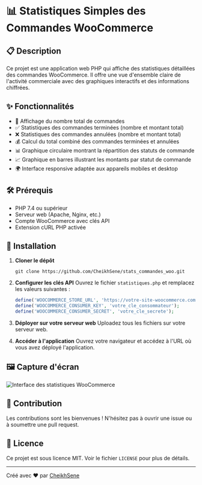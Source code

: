 # 📊 Statistiques Simples des Commandes WooCommerce 

## 📋 Description
Ce projet est une application web PHP qui affiche des statistiques détaillées des commandes WooCommerce. Il offre une vue d'ensemble claire de l'activité commerciale avec des graphiques interactifs et des informations chiffrées.

## ✨ Fonctionnalités

- 🛒 Affichage du nombre total de commandes
- ✅ Statistiques des commandes terminées (nombre et montant total)
- ❌ Statistiques des commandes annulées (nombre et montant total)
- 💰 Calcul du total combiné des commandes terminées et annulées
- 📊 Graphique circulaire montrant la répartition des statuts de commande
- 📈 Graphique en barres illustrant les montants par statut de commande
- 🌍 Interface responsive adaptée aux appareils mobiles et desktop

## 🛠️ Prérequis

- PHP 7.4 ou supérieur
- Serveur web (Apache, Nginx, etc.)
- Compte WooCommerce avec clés API
- Extension cURL PHP activée

## 🚀 Installation

1. **Cloner le dépôt**
   ```
   git clone https://github.com/CheikhSene/stats_commandes_woo.git
   ```

2. **Configurer les clés API**
   Ouvrez le fichier `statistiques.php` et remplacez les valeurs suivantes :
   ```php
   define('WOOCOMMERCE_STORE_URL', 'https://votre-site-woocommerce.com/');
   define('WOOCOMMERCE_CONSUMER_KEY', 'votre_cle_consommateur');
   define('WOOCOMMERCE_CONSUMER_SECRET', 'votre_cle_secrete');
   ```

3. **Déployer sur votre serveur web**
   Uploadez tous les fichiers sur votre serveur web.

4. **Accéder à l'application**
   Ouvrez votre navigateur et accédez à l'URL où vous avez déployé l'application.

## 🖼️ Capture d'écran

![Interface des statistiques WooCommerce](https://drive.google.com/file/d/13Ko5Sw6bfzFpckbNH0aV_2ZGDhMNkCm3/view?usp=sharing)

## 🤝 Contribution

Les contributions sont les bienvenues ! N'hésitez pas à ouvrir une issue ou à soumettre une pull request.

## 📄 Licence

Ce projet est sous licence MIT. Voir le fichier `LICENSE` pour plus de détails.

---

Créé avec ❤️ par [CheikhSene](https://cheikhsene.github.io)
